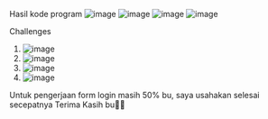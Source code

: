 Hasil kode program
![image](https://github.com/syahdana2/ComponentReactJS/assets/144450729/5e0bbd84-87aa-40f0-aea4-a8d527003a79)
![image](https://github.com/syahdana2/ComponentReactJS/assets/144450729/f87bc267-a04d-437c-82df-7e0c27cf79d7)
![image](https://github.com/syahdana2/ComponentReactJS/assets/144450729/1fdc7306-f735-4586-92e4-21eeda5d2a08)
![image](https://github.com/syahdana2/ComponentReactJS/assets/144450729/13094492-9983-468c-b0c6-3e93dd512e1c)

Challenges 
1. ![image](https://github.com/syahdana2/ComponentReactJS/assets/144450729/0ec6efbb-9b8a-4377-b31d-0d90d09b0e45)
2. ![image](https://github.com/syahdana2/ComponentReactJS/assets/144450729/9ce2e534-62f2-4612-b0a5-47474a0b6aad)
3. ![image](https://github.com/syahdana2/ComponentReactJS/assets/144450729/6b5585a5-1286-4293-bdd2-67064d10576c)
4. ![image](https://github.com/syahdana2/ComponentReactJS/assets/144450729/e8d3f142-c107-405c-98d9-7a4a196abdcf)

Untuk pengerjaan form login masih 50% bu, saya usahakan selesai secepatnya
Terima Kasih bu🙏🙏




